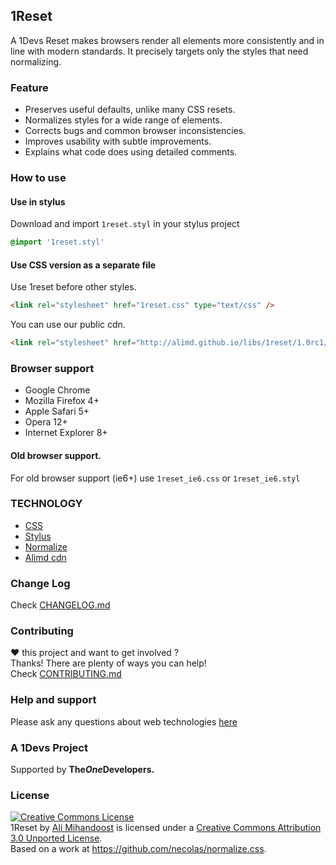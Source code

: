 [support]: http://github.com/AliMD/1Tuts/issues "http://ali.md/ask"
[changelog]: ./blob/master/CHANGELOG.md "1Reset Change log"
[contribute]: ./blob/master/CONTRIBUTING.md "How to contribute"

## 1Reset
A 1Devs Reset makes browsers render all elements more consistently and in line with modern standards. It precisely targets only the styles that need normalizing.  

### Feature
* Preserves useful defaults, unlike many CSS resets.  
* Normalizes styles for a wide range of elements.  
* Corrects bugs and common browser inconsistencies.  
* Improves usability with subtle improvements.  
* Explains what code does using detailed comments.    

### How to use

#### Use in stylus
Download and import `1reset.styl` in your stylus project
```css
@import '1reset.styl'
```

#### Use CSS version as a separate file
Use 1reset before other styles.  
```html
<link rel="stylesheet" href="1reset.css" type="text/css" />
```
You can use our public cdn.  
```html
<link rel="stylesheet" href="http://alimd.github.io/libs/1reset/1.0rc1/1reset.css" type="text/css" />
```
### Browser support
* Google Chrome  
* Mozilla Firefox 4+  
* Apple Safari 5+  
* Opera 12+  
* Internet Explorer 8+  

#### Old browser support.
For old browser support (ie6+) use `1reset_ie6.css` or `1reset_ie6.styl`

### TECHNOLOGY
* [CSS](http://ali.md/css4)
* [Stylus](http://ali.md/stylus)
* [Normalize](http://ali.md/normalize)
* [Alimd cdn](http://ali.md/libs)

### Change Log
Check [CHANGELOG.md][changelog]  

### Contributing
**♥** this project and want to get involved ?  
Thanks! There are plenty of ways you can help!  
Check [CONTRIBUTING.md][contribute]

### Help and support
Please ask any questions about web technologies [here][support]

### A 1Devs Project
Supported by <b>The<i>One</i>Developers.</b>

### License
<a rel="license" href="http://creativecommons.org/licenses/by/3.0/deed.en_US"><img alt="Creative Commons License" style="border-width:0" src="http://i.creativecommons.org/l/by/3.0/88x31.png" /></a><br /><span xmlns:dct="http://purl.org/dc/terms/" property="dct:title">1Reset</span> by <a xmlns:cc="http://creativecommons.org/ns#" href="http://ali.md/" property="cc:attributionName" rel="cc:attributionURL">Ali Mihandoost</a> is licensed under a <a rel="license" href="http://creativecommons.org/licenses/by/3.0/deed.en_US">Creative Commons Attribution 3.0 Unported License</a>.<br />Based on a work at <a xmlns:dct="http://purl.org/dc/terms/" href="https://github.com/necolas/normalize.css" rel="dct:source">https://github.com/necolas/normalize.css</a>.